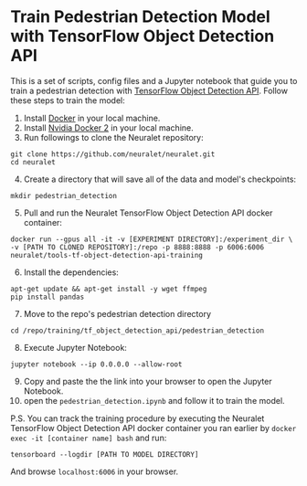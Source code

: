# Train Pedestrian Detection Model with TensorFlow Object Detection API

This is a set of scripts, config files and a Jupyter notebook that guide you to train a pedestrian detection with [TensorFlow Object Detection API](https://github.com/tensorflow/models/tree/master/research/object_detection).
Follow these steps to train the model:
1. Install [Docker](https://docs.docker.com/engine/install/debian/) in your local machine.
2. Install [Nvidia Docker 2](https://github.com/nvidia/nvidia-docker/wiki/Installation-(version-2.0)) in your local machine.
3. Run followings to clone the Neuralet repository: 
``` 
git clone https://github.com/neuralet/neuralet.git 
cd neuralet
```
4. Create a directory that will save all of the data and model's checkpoints:
```
mkdir pedestrian_detection
```
5. Pull and run the Neuralet TensorFlow Object Detection API docker container:
```
docker run --gpus all -it -v [EXPERIMENT DIRECTORY]:/experiment_dir \
-v [PATH TO CLONED REPOSITORY]:/repo -p 8888:8888 -p 6006:6006 neuralet/tools-tf-object-detection-api-training
```
6. Install the dependencies:
```
apt-get update && apt-get install -y wget ffmpeg
pip install pandas
```
7. Move to the repo's pedestrian detection directory
```
cd /repo/training/tf_object_detection_api/pedestrian_detection
```
8. Execute Jupyter Notebook:
```
jupyter notebook --ip 0.0.0.0 --allow-root
```
9. Copy and paste the the link into your browser to open the Jupyter Notebook.
10. open the `pedestrian_detection.ipynb` and follow it to train the model.

P.S. You can track the training procedure by executing the Neuralet TensorFlow Object Detection API docker container you ran earlier by `docker exec -it [container name] bash` and run:
```
tensorboard --logdir [PATH TO MODEL DIRECTORY]
```
And browse `localhost:6006` in your browser.

